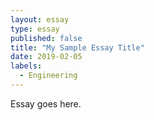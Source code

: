 ```yaml
---
layout: essay
type: essay
published: false
title: "My Sample Essay Title"
date: 2019-02-05
labels:
  - Engineering
---
```

Essay goes here.